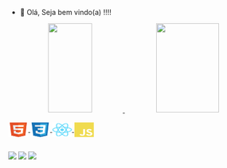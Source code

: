 
-  👀  Olá, Seja bem vindo(a) !!!!

<div align="center">
  <a href="https://github.com/felipesilva94">
  <img height="180em" width="42%" src="https://github-readme-stats.vercel.app/api?username=felipesilva94&show_icons=true&theme=blue-green&include_all_commits=true&count_private=true"/>
  <img height="180em" width="50%" src="https://github-readme-stats.vercel.app/api/top-langs/?username=felipesilva94&layout=compact&langs_count=7&theme=blue-green"/>
</div>
  
<div style="display: inline_block"><br>
  <img align="center" alt="fps-HTML" height="30" width="40" src="https://raw.githubusercontent.com/devicons/devicon/master/icons/html5/html5-original.svg">
  <img align="center" alt="fps-CSS" height="30" width="40" src="https://raw.githubusercontent.com/devicons/devicon/master/icons/css3/css3-original.svg">
  <img align="center" alt="fps-React" height="30" width="40" src="https://raw.githubusercontent.com/devicons/devicon/master/icons/react/react-original.svg">
  <img align="center" alt="fps-Js" height="30" width="40" src="https://raw.githubusercontent.com/devicons/devicon/master/icons/javascript/javascript-plain.svg">
</div>  
    
##
 
<div>   
  <a href = "mailto:lipepunhal@gmail.com"><img src="https://img.shields.io/badge/Gmail-D14836?style=for-the-badge&logo=gmail&logoColor=white" target="_blank"></a>
  <a href="https://www.linkedin.com/in/felipesilva94/" target="_blank"><img src="https://img.shields.io/badge/-LinkedIn-%230077B5?style=for-the-badge&logo=linkedin&logoColor=white" target="_blank"></a> 
  <a href="https://discord.com/users/felipesilva94#7573" target="_blank"><img src="https://img.shields.io/badge/Discord-7289DA?style=for-the-badge&logo=discord&logoColor=white" target="_blank"></a> 
  </div>   
